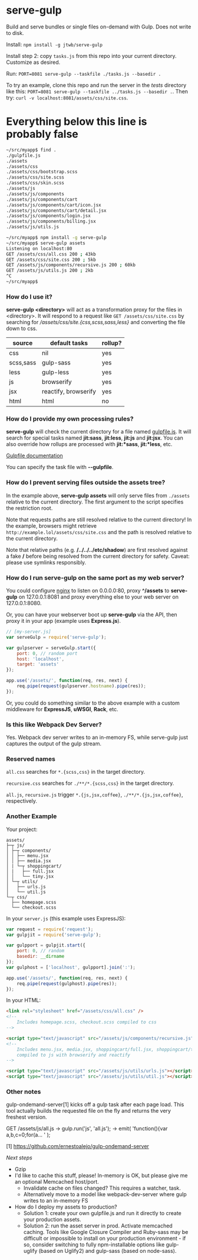 # serve-gulp

Build and serve bundles or single files on-demand with Gulp. Does not write to disk.

Install: `npm install -g jtwb/serve-gulp`

Install step 2: copy `tasks.js` from this repo into your current directory. Customize as desired.

Run: `PORT=8081 serve-gulp --taskfile ./tasks.js --basedir .`

To try an example, clone this repo and run the server in the *tests* directory like this: `PORT=8081 serve-gulp --taskfile ../tasks.js --basedir .`. Then
try: `curl -v localhost:8081/assets/css/site.css`.

# Everything below this line is probably false
```bash
~/src/myapp$ find .
./gulpfile.js
./assets
./assets/css
./assets/css/bootstrap.scss
./assets/css/site.scss
./assets/css/skin.scss
./assets/js
./assets/js/components
./assets/js/components/cart
./assets/js/components/cart/icon.jsx
./assets/js/components/cart/detail.jsx
./assets/js/components/login.jsx
./assets/js/components/billing.jsx
./assets/js/utils.js

~/src/myapp$ npm install -g serve-gulp
~/src/myapp$ serve-gulp assets
Listening on localhost:80
GET /assets/css/all.css 200 ; 43kb
GET /assets/css/site.css 200 ; 5kb
GET /assets/js/components/recursive.js 200 ; 60kb
GET /assets/js/utils.js 200 ; 2kb
^C
~/src/myapp$ 
```

### How do I use it?

**serve-gulp \<directory\>** will act as a transformation proxy for the files in \<directory\>. It will respond to a request like `GET /assets/css/site.css` by searching for */assets/css/site.{css,scss,sass,less}* and converting the file down to css.

| source    | default tasks        | rollup? |
|-----------|----------------------|---------|
| css       | nil                  | yes     |
| scss,sass | gulp-sass            | yes     |
| less      | gulp-less            | yes     |
| js        | browserify           | yes     |
| jsx       | reactify, browserify | yes     |
| html      | html                 | no      |

### How do I provide my own processing rules?

**serve-gulp** will check the current directory for a file named [gulpfile.js](https://github.com/gulpjs/gulp/blob/master/docs/API.md). It will search for special tasks named **jit:sass**, **jit:less**, **jit:js** and **jit:jsx**. You can also override how rollups are processed with **jit:\*sass**, **jit:\*less**, etc.

[Gulpfile documentation](https://github.com/gulpjs/gulp/blob/master/docs/API.md)

You can specify the task file with **--gulpfile**.

### How do I prevent serving files outside the assets tree?

In the example above, **serve-gulp assets** will only serve files from `./assets` relative to the current directory. The first argument to the script specifies the restriction root.

Note that requests paths are still resolved relative to the current directory! In the example, browsers might retrieve `http://example.lol/assets/css/site.css` and the path is resolved relative to the current directory.

Note that relative paths (e.g. **/../../../etc/shadow**) are first resolved against a fake **/** before being resolved from the current directory for safety. Caveat: please use symlinks responsibly.

### How do I run serve-gulp on the same port as my web server?

You could configure [nginx](https://github.com/nginx/nginx) to listen on 0.0.0.0:80, proxy **^/assets** to **serve-gulp** on 127.0.0.1:8081 and proxy everything else to your web server on 127.0.0.1:8080.

Or, you can have your webserver boot up **serve-gulp** via the API, then proxy it in your app (example uses **Express.js**).

```javascript
// [my-server.js]
var serveGulp = require('serve-gulp');

var gulpserver = serveGulp.start({
	port: 0, // random port
	host: 'localhost',
	target: 'assets'
});

app.use('/assets/', function(req, res, next) {
    req.pipe(request(gulpserver.hostname).pipe(res));
});
```

Or, you could do something similar to the above example with a custom middleware for **ExpressJS**, **uWSGI**, **Rack**, etc.

### Is this like Webpack Dev Server?

Yes. Webpack dev server writes to an in-memory FS, while serve-gulp just captures the output of the gulp stream.


### Reserved names

`all.css` searches for `*.{scss,css}` in the target directory.

`recursive.css` searches for `./**/*.{scss,css}` in the target directory.

`all.js`, `recursive.js` trigger `*.{js,jsx,coffee}`, `./**/*.{js,jsx,coffee}`, respectively.

### Another Example

Your project:
```
assets/
├─┬ js/
│ ├─┬ components/
│ │ ├── menu.jsx
│ │ ├── media.jsx
│ | └─┬ shoppingcart/
│ |   ├── full.jsx
│ │   └── tiny.jsx
│ └─┬ utils/
│   ├── urls.js
│   └── util.js
└─┬ css/
  ├── homepage.scss
  └── checkout.scss
```

In your `server.js` (this example uses ExpressJS):

```javascript
var request = require('request');
var gulpjit = require('serve-gulp');

var gulpport = gulpjit.start({
    port: 0, // random
    basedir: __dirname
});
var gulphost = ['localhost', gulpport].join(':');

app.use('/assets/', function(req, res, next) {
    req.pipe(request(gulphost).pipe(res));
});
```

In your HTML:

```html
<link rel="stylesheet" href="/assets/css/all.css" />
<!--
    Includes homepage.scss, checkout.scss compiled to css
-->

<script type="text/javascript" src="/assets/js/components/recursive.js"></script>
<!--
    Includes menu.jsx, media.jsx, shoppingcart/full.jsx, shoppingcart/tiny.jsx
    compiled to js with browserify and reactify
-->

<script type="text/javascript" src="/assets/js/utils/urls.js"></script>
<script type="text/javascript" src="/assets/js/utils/util.js"></script>
```



### Other notes

gulp-ondemand-server[1] kicks off a gulp task after each page load. This tool actually builds the requested file on the fly and returns the very freshest version.

GET /assets/js/all.js
 -> gulp.run('js', 'all.js');
 -> emit( 'function(){var a,b,c=0;for(a... ' );

[1] https://github.com/ernestoalejo/gulp-ondemand-server

*Next steps*

* Gzip
* I'd like to cache this stuff, please! In-memory is OK, but please give me an optional Memcached host/port.
   * Invalidate cache on files changed? This requires a watcher, task.
   * Alternatively move to a model like webpack-dev-server where gulp writes to an in-memory FS
* How do I deploy my assets to production?
   * Solution 1: create your own gulpfile.js and run it directly to create your production assets.
   * Solution 2: run the asset server in prod. Activate memcached caching. Tools like Google Closure Compiler and Ruby-sass may be difficult or impossible to install on your production environment - if so, consider switching to fully npm-installable options like gulp-uglify (based on Uglify2) and gulp-sass (based on node-sass).

